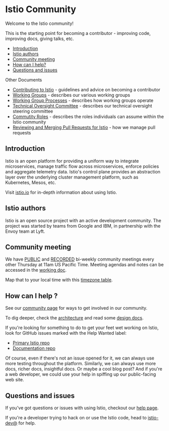 # Istio Community

Welcome to the Istio community!

This is the starting point for becoming a contributor - improving  code, improving docs, giving talks, etc.

- [Introduction](#introduction)
- [Istio authors](#istio-authors)
- [Community meeting](#community-meeting)
- [How can I help?](#how-can-i-help-)
- [Questions and issues](#questions-and-issues)

Other Documents

- [Contributing to Istio](CONTRIBUTING.md) - guidelines and advice on becoming a contributor
- [Working Groups](WORKING-GROUPS.md) - describes our various working groups
- [Working Group Processes](WORKING-GROUP-PROCESSES.md) - describes how working groups operate
- [Technical Oversight Committee](TECH-OVERSIGHT-COMMITTEE.md) - describes our technical oversight steering committee
- [Commutity Roles](ROLES.md) - describes the roles individuals can assume within the Istio community
- [Reviewing and Merging Pull Requests for Istio](REVIEWING.md) - how we manage pull requests

## Introduction

Istio is an open platform for providing a uniform way to integrate
microservices, manage traffic flow across microservices, enforce policies
and aggregate telemetry data. Istio's control plane provides an abstraction
layer over the underlying cluster management platform, such as Kubernetes,
Mesos, etc.

Visit [istio.io](https://istio.io) for in-depth information about using Istio.     

## Istio authors

Istio is an open source project with an active development community. The project was started
by teams from Google and IBM, in partnership with the Envoy team at Lyft.

## Community meeting

We have [PUBLIC](https://zoom.us/j/986657835) and [RECORDED](https://www.youtube.com/channel/UC-zVlo1F3mUbExQ96fABWcQ) bi-weekly community meetings every other Thursday at 11am US Pacific Time. Meeting agendas and notes can be accessed in the [working doc](http://bit.ly/istiocommunitymeet). 

Map that to your local time with this [timezone table](https://www.google.com/search?q=1100+am+in+pst).

## How can I help ?

See our [community page](https://istio.io/community) for ways to get involved
in our community.

To dig deeper, check the [architecture](https://istio.io/docs/concepts/what-is-istio/overview.html#architecture)
and read some [design docs](./CONTRIBUTING.md#design-documents).

If you're looking for something to do to get your feet wet working on Istio, look for GitHub issues
marked with the Help Wanted label:

- [Primary Istio repo](https://github.com/istio/istio/issues?q=is%3Aopen+is%3Aissue+label%3A%22community%2Fhelp+wanted%22)
- [Documentation repo](https://github.com/istio/istio.github.io/issues?q=is%3Aopen+is%3Aissue+label%3A%22help+wanted%22)

Of course, even if there's not an issue opened for it, we can always use more
testing throughout the platform. Similarly, we can always use more docs, richer docs,
insightful docs. Or maybe a cool blog post?
And if you're a web developer, we could use your help in spiffing up our public-facing web site.

## Questions and issues

If you've got questions or issues with using Istio, checkout our [help page](https://istio.io/help).

If you're a developer trying to hack on or use the Istio code, head to
[istio-dev@](https://groups.google.com/forum/#!forum/istio-dev) for help.
